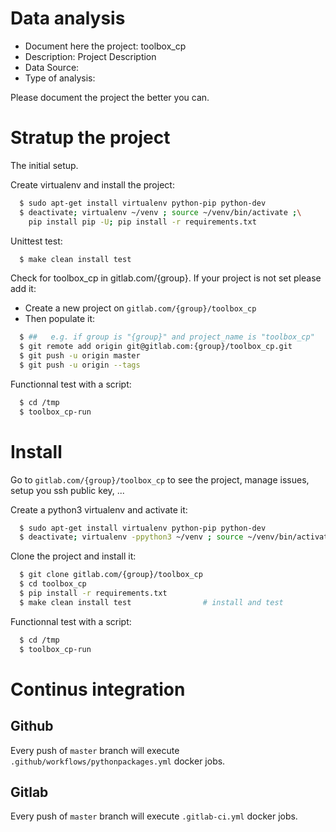 # Data analysis
- Document here the project: toolbox_cp
- Description: Project Description
- Data Source:
- Type of analysis:

Please document the project the better you can.

# Stratup the project

The initial setup.

Create virtualenv and install the project:
```bash
  $ sudo apt-get install virtualenv python-pip python-dev
  $ deactivate; virtualenv ~/venv ; source ~/venv/bin/activate ;\
    pip install pip -U; pip install -r requirements.txt
```

Unittest test:
```bash
  $ make clean install test
```

Check for toolbox_cp in gitlab.com/{group}.
If your project is not set please add it:

- Create a new project on `gitlab.com/{group}/toolbox_cp`
- Then populate it:

```bash
  $ ##   e.g. if group is "{group}" and project_name is "toolbox_cp"
  $ git remote add origin git@gitlab.com:{group}/toolbox_cp.git
  $ git push -u origin master
  $ git push -u origin --tags
```

Functionnal test with a script:
```bash
  $ cd /tmp
  $ toolbox_cp-run
```
# Install
Go to `gitlab.com/{group}/toolbox_cp` to see the project, manage issues,
setup you ssh public key, ...

Create a python3 virtualenv and activate it:
```bash
  $ sudo apt-get install virtualenv python-pip python-dev
  $ deactivate; virtualenv -ppython3 ~/venv ; source ~/venv/bin/activate
```

Clone the project and install it:
```bash
  $ git clone gitlab.com/{group}/toolbox_cp
  $ cd toolbox_cp
  $ pip install -r requirements.txt
  $ make clean install test                # install and test
```
Functionnal test with a script:
```bash
  $ cd /tmp
  $ toolbox_cp-run
``` 

# Continus integration
## Github 
Every push of `master` branch will execute `.github/workflows/pythonpackages.yml` docker jobs.
## Gitlab
Every push of `master` branch will execute `.gitlab-ci.yml` docker jobs.
